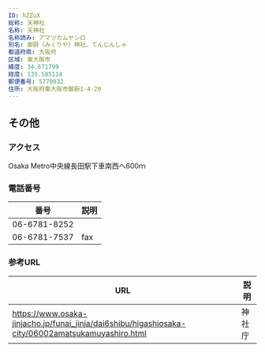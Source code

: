 ```yaml
---
ID: hZZuX
総称: 天神社
名称: 天神社
名称読み: アマツカムヤシロ
別名: 御厨（みくりや）神社、てんじんしゃ
都道府県: 大阪府
区域: 東大阪市
緯度: 34.671799
経度: 135.585114
郵便番号: 5770032
住所: 大阪府東大阪市御厨1-4-29
---
```


## その他

### アクセス

Osaka Metro中央線長田駅下車南西へ600ｍ

### 電話番号

| 番号         | 説明 |
| ------------ | ---- |
| 06-6781-8252 |      |
| 06-6781-7537 | fax  |

### 参考URL

| URL                                                                                               | 説明   |
| ------------------------------------------------------------------------------------------------- | ------ |
| https://www.osaka-jinjacho.jp/funai_jinja/dai6shibu/higashiosaka-city/06002amatsukamuyashiro.html | 神社庁 |
